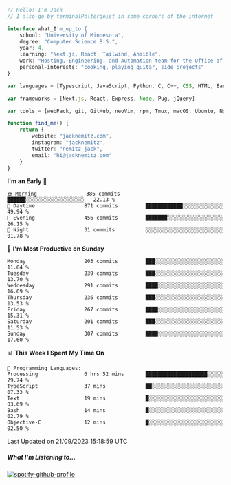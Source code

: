 ```typescript
// Hello! I'm Jack
// I also go by terminalPoltergeist in some corners of the internet

interface what_I'm_up_to {
    school: "University of Minnesota",
    degree: "Computer Science B.S.",
    year: 4,
    learning: "Next.js, React, Tailwind, Ansible",
    work: "Hosting, Engineering, and Automation team for the Office of Information Technology at UMN",
    personal-interests: "cooking, playing guitar, side projects"
}

var languages = [Typescript, JavaScript, Python, C, C++, CSS, HTML, Bash, VimScript]

var frameworks = [Next.js, React, Express, Node, Pug, jQuery]

var tools = [webPack, git, GitHub, neoVim, npm, Tmux, macOS, Ubuntu, Nginx, Ansible, Cloudflare, DigitalOcean]

function find_me() {
    return {
        website: "jacknemitz.com",
        instagram: "jacknemitz",
        twitter: "nemitz_jack",
        email: "hi@jacknemitz.com"
    }
}
```

<!--START_SECTION:waka-->
**I'm an Early 🐤** 

```text
🌞 Morning                386 commits         ██████░░░░░░░░░░░░░░░░░░░   22.13 % 
🌆 Daytime                871 commits         ████████████░░░░░░░░░░░░░   49.94 % 
🌃 Evening                456 commits         ███████░░░░░░░░░░░░░░░░░░   26.15 % 
🌙 Night                  31 commits          ░░░░░░░░░░░░░░░░░░░░░░░░░   01.78 % 
```
📅 **I'm Most Productive on Sunday** 

```text
Monday                   203 commits         ███░░░░░░░░░░░░░░░░░░░░░░   11.64 % 
Tuesday                  239 commits         ███░░░░░░░░░░░░░░░░░░░░░░   13.70 % 
Wednesday                291 commits         ████░░░░░░░░░░░░░░░░░░░░░   16.69 % 
Thursday                 236 commits         ███░░░░░░░░░░░░░░░░░░░░░░   13.53 % 
Friday                   267 commits         ████░░░░░░░░░░░░░░░░░░░░░   15.31 % 
Saturday                 201 commits         ███░░░░░░░░░░░░░░░░░░░░░░   11.53 % 
Sunday                   307 commits         ████░░░░░░░░░░░░░░░░░░░░░   17.60 % 
```


📊 **This Week I Spent My Time On** 

```text
💬 Programming Languages: 
Processing               6 hrs 52 mins       ████████████████████░░░░░   79.74 % 
TypeScript               37 mins             ██░░░░░░░░░░░░░░░░░░░░░░░   07.33 % 
Text                     19 mins             █░░░░░░░░░░░░░░░░░░░░░░░░   03.69 % 
Bash                     14 mins             █░░░░░░░░░░░░░░░░░░░░░░░░   02.79 % 
Objective-C              12 mins             █░░░░░░░░░░░░░░░░░░░░░░░░   02.50 % 
```


 Last Updated on 21/09/2023 15:18:59 UTC
<!--END_SECTION:waka-->

##### What I'm Listening to...

[![spotify-github-profile](https://spotify-github-profile.vercel.app/api/view?uid=jack.nemitz&cover_image=true&show_offline=true&bar_color=53b14f&bar_color_cover=false&background_color=121212FF)](https://spotify-github-profile.vercel.app/api/view?uid=jack.nemitz&redirect=true)

